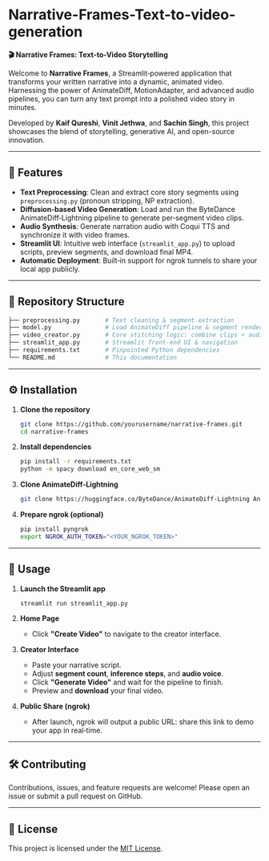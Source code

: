 # Narrative-Frames-Text-to-video-generation


**🎬 Narrative Frames: Text-to-Video Storytelling**

Welcome to **Narrative Frames**, a Streamlit‑powered application that transforms your written narrative into a dynamic, animated video. Harnessing the power of AnimateDiff, MotionAdapter, and advanced audio pipelines, you can turn any text prompt into a polished video story in minutes.

Developed by **Kaif Qureshi**, **Vinit Jethwa**, and **Sachin Singh**, this project showcases the blend of storytelling, generative AI, and open-source innovation.

---

## 🔎 Features

* **Text Preprocessing**: Clean and extract core story segments using `preprocessing.py` (pronoun stripping, NP extraction).
* **Diffusion‑based Video Generation**: Load and run the ByteDance AnimateDiff‑Lightning pipeline to generate per‑segment video clips.
* **Audio Synthesis**: Generate narration audio with Coqui TTS and synchronize it with video frames.
* **Streamlit UI**: Intuitive web interface (`streamlit_app.py`) to upload scripts, preview segments, and download final MP4.
* **Automatic Deployment**: Built‑in support for ngrok tunnels to share your local app publicly.

---

## 📁 Repository Structure

```bash
├── preprocessing.py       # Text cleaning & segment extraction
├── model.py               # Load AnimateDiff pipeline & segment renderer
├── video_creator.py       # Core stitching logic: combine clips + audio
├── streamlit_app.py       # Streamlit front‑end UI & navigation
├── requirements.txt       # Pinpointed Python dependencies
└── README.md              # This documentation
```

---

## ⚙️ Installation

1. **Clone the repository**

   ```bash
   git clone https://github.com/yourusername/narrative-frames.git
   cd narrative-frames
   ```

2. **Install dependencies**

   ```bash
   pip install -r requirements.txt
   python -m spacy download en_core_web_sm
   ```

3. **Clone AnimateDiff‑Lightning**

   ```bash
   git clone https://huggingface.co/ByteDance/AnimateDiff-Lightning AnimateDiff-Lightning
   ```

4. **Prepare ngrok (optional)**

   ```bash
   pip install pyngrok
   export NGROK_AUTH_TOKEN="<YOUR_NGROK_TOKEN>"
   ```

---

## 🚀 Usage

1. **Launch the Streamlit app**

   ```bash
   streamlit run streamlit_app.py
   ```

2. **Home Page**

   * Click **"Create Video"** to navigate to the creator interface.

3. **Creator Interface**

   * Paste your narrative script.
   * Adjust **segment count**, **inference steps**, and **audio voice**.
   * Click **"Generate Video"** and wait for the pipeline to finish.
   * Preview and **download** your final video.

4. **Public Share (ngrok)**

   * After launch, ngrok will output a public URL: share this link to demo your app in real‑time.

---

## 🛠️ Contributing

Contributions, issues, and feature requests are welcome! Please open an issue or submit a pull request on GitHub.

---

## 📄 License

This project is licensed under the [MIT License](LICENSE).
